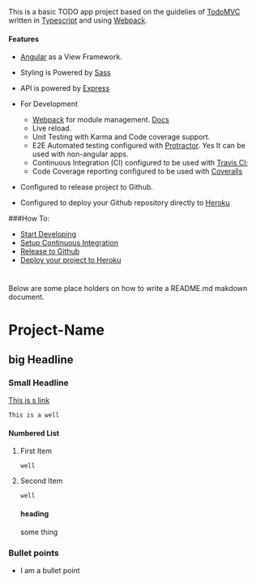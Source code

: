 

This is a basic TODO app project based on the guidelies of [TodoMVC](http://todomvc.com/) written in [Typescript](https://www.typescriptlang.org/index.html) and using [Webpack](https://webpack.js.org/).


#### Features
- [Angular](https://angular.io/docs/ts/latest/) as a View Framework.
- Styling is Powered by [Sass](http://sass-lang.com/)
- API is powered by [Express](http://expressjs.com/)
- For Development
    - [Webpack](https://webpack.js.org/) for module management. [Docs](https://webpack.js.org/configuration/)
    - Live reload.
    - Unit Testing with Karma and Code coverage support.
    - E2E Automated testing configured with [Protractor](http://www.protractortest.org/#/). Yes It can be used with non-angular apps.
    - Continuous Integration (CI) configured to be used with [Travis CI](https://travis-ci.org/);
    - Code Coverage reporting configured to be used with [Coveralls](https://coveralls.io)

- Configured to release project to Github.
- Configured to deploy your Github repository directly to [Heroku](https://www.heroku.com/)

###How To:

-  [Start Developing](docs/development.md)
-  [Setup Continuous Integration](docs/CI.md)
-  [Release to Github](docs/release.md)
-  [Deploy your project to Heroku](docs/deploy.md)


#
Below are some place holders on how to write a README.md makdown document.


# Project-Name

## big Headline

### Small Headline

[This is s link](http://google.com)

```
This is a well
```

#### Numbered List

1. First Item
    ```
    well
    ```

2. Second Item
    ```
    well
    ```
    #### heading
    some thing

### Bullet points

- I am a bullet point


